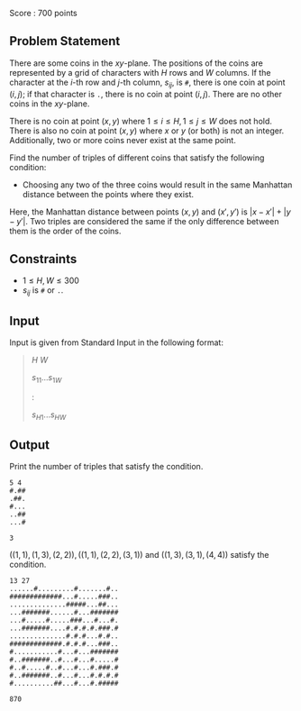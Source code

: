 Score : $700$ points

## Problem Statement

There are some coins in the $xy$-plane.
The positions of the coins are represented by a grid of characters with $H$ rows and $W$ columns.
If the character at the $i$-th row and $j$-th column, $s_{ij}$, is `#`, there is one coin at point $(i,j)$; if that character is `.`, there is no coin at point $(i,j)$. There are no other coins in the $xy$-plane.

There is no coin at point $(x,y)$ where $1\leq i\leq H,1\leq j\leq W$ does not hold.
There is also no coin at point $(x,y)$ where $x$ or $y$ (or both) is not an integer.
Additionally, two or more coins never exist at the same point.

Find the number of triples of different coins that satisfy the following condition:

- Choosing any two of the three coins would result in the same Manhattan distance between the points where they exist.

Here, the Manhattan distance between points $(x,y)$ and $(x',y')$ is $|x-x'|+|y-y'|$.
Two triples are considered the same if the only difference between them is the order of the coins.

## Constraints

- $1 \leq H,W \leq 300$
- $s_{ij}$ is `#` or `.`.

## Input

Input is given from Standard Input in the following format:

> $H$ $W$
> 
> $s_{11}...s_{1W}$
> 
> $:$
> 
> $s_{H1}...s_{HW}$

## Output

Print the number of triples that satisfy the condition.

```input1
5 4
#.##
.##.
#...
..##
...#
```

```output1
3
```

$((1,1),(1,3),(2,2)),((1,1),(2,2),(3,1))$ and $((1,3),(3,1),(4,4))$ satisfy the condition.

```input2
13 27
......#.........#.......#..
#############...#.....###..
..............#####...##...
...#######......#...#######
...#.....#.....###...#...#.
...#######....#.#.#.#.###.#
..............#.#.#...#.#..
#############.#.#.#...###..
#...........#...#...#######
#..#######..#...#...#.....#
#..#.....#..#...#...#.###.#
#..#######..#...#...#.#.#.#
#..........##...#...#.#####
```

```output2
870
```